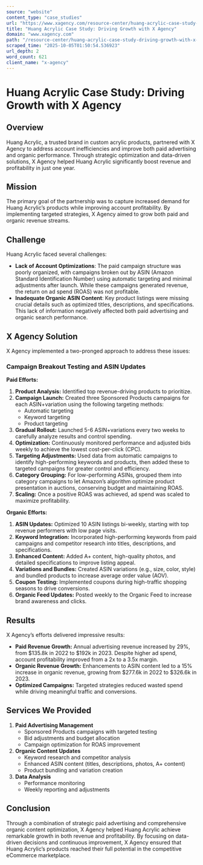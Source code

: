 ```yaml
---
source: "website"
content_type: "case_studies"
url: "https://www.xagency.com/resource-center/huang-acrylic-case-study-driving-growth-with-x-agency"
title: "Huang Acrylic Case Study: Driving Growth with X Agency"
domain: "www.xagency.com"
path: "/resource-center/huang-acrylic-case-study-driving-growth-with-x-agency"
scraped_time: "2025-10-05T01:50:54.536923"
url_depth: 2
word_count: 621
client_name: "x-agency"
---
```


# Huang Acrylic Case Study: Driving Growth with X Agency

## **Overview**

Huang Acrylic, a trusted brand in custom acrylic products, partnered with X Agency to address account inefficiencies and improve both paid advertising and organic performance. Through strategic optimization and data-driven solutions, X Agency helped Huang Acrylic significantly boost revenue and profitability in just one year.

## **Mission**

The primary goal of the partnership was to capture increased demand for Huang Acrylic’s products while improving account profitability. By implementing targeted strategies, X Agency aimed to grow both paid and organic revenue streams.

## **Challenge**

Huang Acrylic faced several challenges:

*   **Lack of Account Optimizations**: The paid campaign structure was poorly organized, with campaigns broken out by ASIN (Amazon Standard Identification Number) using automatic targeting and minimal adjustments after launch. While these campaigns generated revenue, the return on ad spend (ROAS) was not profitable.
*   **Inadequate Organic ASIN Content**: Key product listings were missing crucial details such as optimized titles, descriptions, and specifications. This lack of information negatively affected both paid advertising and organic search performance.

## **X Agency Solution**

X Agency implemented a two-pronged approach to address these issues:

### **Campaign Breakout Testing and ASIN Updates**

**Paid Efforts:**

1.  **Product Analysis:** Identified top revenue-driving products to prioritize.
2.  **Campaign Launch:** Created three Sponsored Products campaigns for each ASIN+variation using the following targeting methods:
    *   Automatic targeting
    *   Keyword targeting
    *   Product targeting
3.  **Gradual Rollout:** Launched 5-6 ASIN+variations every two weeks to carefully analyze results and control spending.
4.  **Optimization:** Continuously monitored performance and adjusted bids weekly to achieve the lowest cost-per-click (CPC).
5.  **Targeting Adjustments:** Used data from automatic campaigns to identify high-performing keywords and products, then added these to targeted campaigns for greater control and efficiency.
6.  **Category Grouping:** For low-performing ASINs, grouped them into category campaigns to let Amazon’s algorithm optimize product presentation in auctions, conserving budget and maintaining ROAS.
7.  **Scaling:** Once a positive ROAS was achieved, ad spend was scaled to maximize profitability.

**Organic Efforts:**

1.  **ASIN Updates:** Optimized 10 ASIN listings bi-weekly, starting with top revenue performers with low page visits.
2.  **Keyword Integration:** Incorporated high-performing keywords from paid campaigns and competitor research into titles, descriptions, and specifications.
3.  **Enhanced Content:** Added A+ content, high-quality photos, and detailed specifications to improve listing appeal.
4.  **Variations and Bundles:** Created ASIN variations (e.g., size, color, style) and bundled products to increase average order value (AOV).
5.  **Coupon Testing:** Implemented coupons during high-traffic shopping seasons to drive conversions.
6.  **Organic Feed Updates:** Posted weekly to the Organic Feed to increase brand awareness and clicks.

## **Results**

X Agency’s efforts delivered impressive results:

*   **Paid Revenue Growth:** Annual advertising revenue increased by 29%, from $135.8k in 2022 to $192k in 2023. Despite higher ad spend, account profitability improved from a 2x to a 3.5x margin.
*   **Organic Revenue Growth:** Enhancements to ASIN content led to a 15% increase in organic revenue, growing from $277.6k in 2022 to $326.6k in 2023.
*   **Optimized Campaigns:** Targeted strategies reduced wasted spend while driving meaningful traffic and conversions.

## **Services We Provided**

1.  **Paid Advertising Management**
    *   Sponsored Products campaigns with targeted testing
    *   Bid adjustments and budget allocation
    *   Campaign optimization for ROAS improvement
2.  **Organic Content Updates**
    *   Keyword research and competitor analysis
    *   Enhanced ASIN content (titles, descriptions, photos, A+ content)
    *   Product bundling and variation creation
3.  **Data Analysis**
    *   Performance monitoring
    *   Weekly reporting and adjustments

## **Conclusion**

Through a combination of strategic paid advertising and comprehensive organic content optimization, X Agency helped Huang Acrylic achieve remarkable growth in both revenue and profitability. By focusing on data-driven decisions and continuous improvement, X Agency ensured that Huang Acrylic’s products reached their full potential in the competitive eCommerce marketplace.